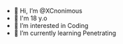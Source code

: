- 👋 Hi, I’m @XCnonimous
- 🎂 I'm 18 y.o
- 👀 I’m interested in Coding
- 🌱 I’m currently learning Penetrating

<!---
XCnonimous/XCnonimous is a ✨ special ✨ repository because its `README.md` (this file) appears on your GitHub profile.
You can click the Preview link to take a look at your changes.
--->
